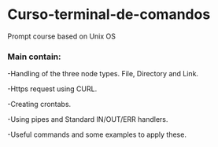 # Curso-terminal-de-comandos
Prompt course based on Unix OS

### Main contain:
  -Handling of the three node types. File, Directory and Link.
  
  -Https request using CURL.
  
  -Creating crontabs.
  
  -Using pipes and Standard IN/OUT/ERR handlers.
  
  -Useful commands and some examples to apply these.
  
  
  
